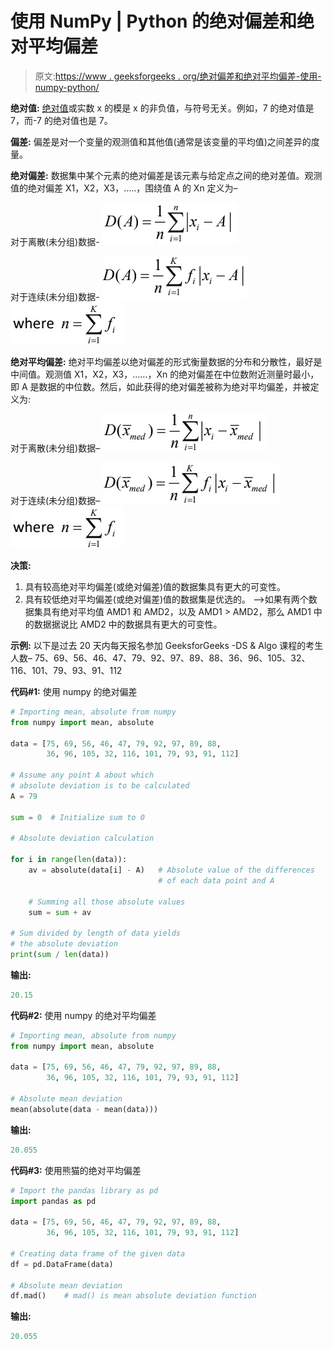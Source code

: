 # 使用 NumPy | Python 的绝对偏差和绝对平均偏差

> 原文:[https://www . geeksforgeeks . org/绝对偏差和绝对平均偏差-使用-numpy-python/](https://www.geeksforgeeks.org/absolute-deviation-and-absolute-mean-deviation-using-numpy-python/)

**绝对值:**
[绝对值](https://en.wikipedia.org/wiki/Absolute_value)或实数 x 的模是 x 的非负值，与符号无关。例如，7 的绝对值是 7，而-7 的绝对值也是 7。

**偏差:**
偏差是对一个变量的观测值和其他值(通常是该变量的平均值)之间差异的度量。

**绝对偏差:**
数据集中某个元素的绝对偏差是该元素与给定点之间的绝对差值。观测值的绝对偏差 X1，X2，X3，…..，围绕值 A 的 Xn 定义为–

对于离散(未分组)数据-
![](img/e8358682b223481017f92f0480b8acab.png)

对于连续(未分组)数据-
![](img/3d33ccae53d18e05122b3af17b45d110.png)
![](img/97fa892305b2e52181bf7d621fbe9f79.png)

**绝对平均偏差:**
绝对平均偏差以绝对偏差的形式衡量数据的分布和分散性，最好是中间值。观测值 X1，X2，X3，……，Xn 的绝对偏差在中位数附近测量时最小，即 A 是数据的中位数。然后，如此获得的绝对偏差被称为绝对平均偏差，并被定义为:

对于离散(未分组)数据–
![](img/70d1f561153ec093f04079eafd57be81.png)

对于连续(未分组)数据–
![](img/7b7ca3820f83d079ed1bbc8f29f3fe30.png)
![](img/97fa892305b2e52181bf7d621fbe9f79.png)

**决策:**

1.  具有较高绝对平均偏差(或绝对偏差)值的数据集具有更大的可变性。
2.  具有较低绝对平均偏差(或绝对偏差)值的数据集是优选的。
    –>如果有两个数据集具有绝对平均值 AMD1 和 AMD2，以及 AMD1 > AMD2，那么 AMD1 中的数据据说比 AMD2 中的数据具有更大的可变性。

**示例:**
以下是过去 20 天内每天报名参加 GeeksforGeeks -DS & Algo 课程的考生人数–
75、69、56、46、47、79、92、97、89、88、36、96、105、32、116、101、79、93、91、112

**代码#1:** 使用 numpy 的绝对偏差

```py
# Importing mean, absolute from numpy
from numpy import mean, absolute

data = [75, 69, 56, 46, 47, 79, 92, 97, 89, 88,
        36, 96, 105, 32, 116, 101, 79, 93, 91, 112]

# Assume any point A about which 
# absolute deviation is to be calculated
A = 79

sum = 0  # Initialize sum to 0

# Absolute deviation calculation

for i in range(len(data)):
    av = absolute(data[i] - A)   # Absolute value of the differences 
                                 # of each data point and A

    # Summing all those absolute values
    sum = sum + av               

# Sum divided by length of data yields
# the absolute deviation
print(sum / len(data))             
```

**输出:**

```py
20.15
```

**代码#2:** 使用 numpy 的绝对平均偏差

```py
# Importing mean, absolute from numpy
from numpy import mean, absolute

data = [75, 69, 56, 46, 47, 79, 92, 97, 89, 88, 
        36, 96, 105, 32, 116, 101, 79, 93, 91, 112]

# Absolute mean deviation
mean(absolute(data - mean(data)))
```

**输出:**

```py
20.055
```

**代码#3:** 使用熊猫的绝对平均偏差

```py
# Import the pandas library as pd
import pandas as pd

data = [75, 69, 56, 46, 47, 79, 92, 97, 89, 88,
        36, 96, 105, 32, 116, 101, 79, 93, 91, 112]

# Creating data frame of the given data
df = pd.DataFrame(data)

# Absolute mean deviation
df.mad()    # mad() is mean absolute deviation function
```

**输出:**

```py
20.055
```